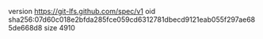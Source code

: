 version https://git-lfs.github.com/spec/v1
oid sha256:07d60c018e2bfda285fce059cd6312781dbecd9121eab055f297ae685de668d8
size 4910
